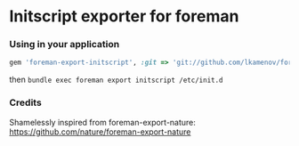 # Initscript exporter for foreman

### Using in your application

```ruby
gem 'foreman-export-initscript', :git => 'git://github.com/lkamenov/foreman-export-initscript.git'
```

then `bundle exec foreman export initscript /etc/init.d`

### Credits

Shamelessly inspired from foreman-export-nature: https://github.com/nature/foreman-export-nature
